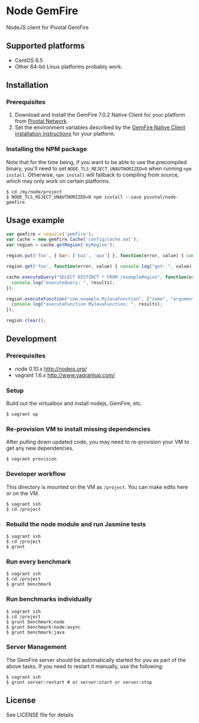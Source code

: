 Node GemFire
====================

NodeJS client for Pivotal GemFire

## Supported platforms

* CentOS 6.5
* Other 64-bit Linux platforms probably work.

## Installation

### Prerequisites

1. Download and install the GemFire 7.0.2 Native Client for your platform from [Pivotal Network](https://network.pivotal.io/products/pivotal-gemfire).
2. Set the environment variables described by the [GemFire Native Client installation instructions](http://gemfire.docs.pivotal.io/latest/userguide/index.html#gemfire_nativeclient/introduction/install-overview.html) for your platform.

### Installing the NPM package

Note that for the time being, if you want to be able to use the precompiled binary, you'll need to set `NODE_TLS_REJECT_UNAUTHORIZED=0` when running `npm install`. Otherwise, `npm install` will fallback to compiling from source, which may only work on certain platforms.

```
$ cd /my/node/project
$ NODE_TLS_REJECT_UNAUTHORIZED=0 npm install --save pivotal/node-gemfire
```

## Usage example

```javascript
var gemfire = require('gemfire');
var cache = new gemfire.Cache('config/cache.xml');
var region = cache.getRegion('myRegion');

region.put('foo', { bar: ['baz', 'qux'] }, function(error, value) { console.log("put: ", value); });

region.get('foo', function(error, value) { console.log("get: ", value); });

cache.executeQuery("SELECT DISTINCT * FROM /exampleRegion", function(error, results){
  console.log("executeQuery: ", results);
});

region.executeFunction("com.example.MyJavaFunction", ["some", "arguments"], function(error, results){
  console.log("executeFunction MyJavaFunction: ", results);
});

region.clear();
```

## Development
### Prerequisites 

* node 0.10.x http://nodejs.org/
* vagrant 1.6.x http://www.vagrantup.com/

### Setup

Build out the virtualbox and install nodejs, GemFire, etc.

    $ vagrant up
    
### Re-provision VM to install missing dependencies

After pulling down updated code, you may need to re-provision your VM to get any new dependencies.

	$ vagrant provision

### Developer workflow

This directory is mounted on the VM as `/project`. You can make edits here or on the VM.

    $ vagrant ssh
    $ cd /project

### Rebuild the node module and run Jasmine tests

    $ vagrant ssh
    $ cd /project
    $ grunt

### Run every benchmark

    $ vagrant ssh
    $ cd /project
    $ grunt benchmark

### Run benchmarks individually

    $ vagrant ssh
    $ cd /project
    $ grunt benchmark:node
    $ grunt benchmark:node:async
    $ grunt benchmark:java

### Server Management

The GemFire server should be automatically started for you as part of the above tasks. If you
need to restart it manually, use the following:

    $ vagrant ssh
    $ grunt server:restart # or server:start or server:stop

## License

See LICENSE file for details
